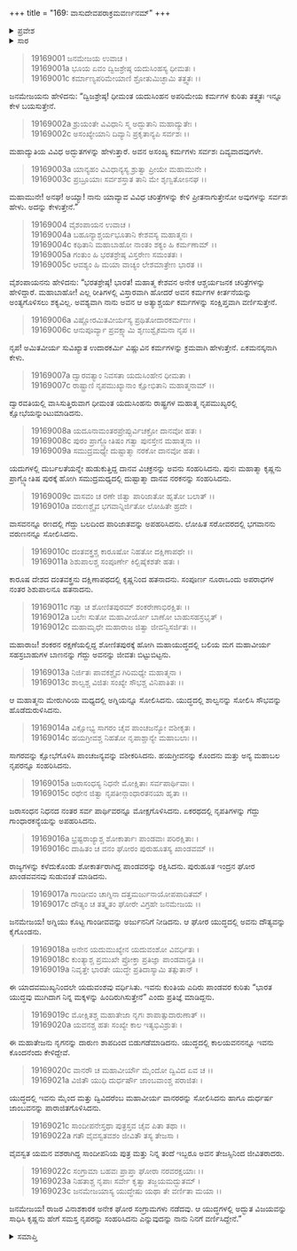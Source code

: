 +++
title = "169: ವಾಸುದೇವಪರಾಕ್ರಮವರ್ಣನಮ್"
+++

<details><summary>ಪ್ರವೇಶ</summary>


।।   ಓಂ ಓಂ ನಮೋ ನಾರಾಯಣಾಯ।।   ಶ್ರೀ ವೇದವ್ಯಾಸಾಯ ನಮಃ ।।

ಶ್ರೀ ಕೃಷ್ಣದ್ವೈಪಾಯನ ವೇದವ್ಯಾಸ ವಿರಚಿತ  

**ಶ್ರೀ ಮಹಾಭಾರತ**

**ಖಿಲಭಾಗೇ ಹರಿವಂಶಃ**

**ವಿಷ್ಣು ಪರ್ವ**

**ಅಧ್ಯಾಯ 169**


</details>

<details><summary>ಸಾರ</summary>

ಶ್ರೀಕೃಷ್ಣನ ಪರಾಕ್ರಮಗಳ ಸಂಕ್ಷಿಪ್ತ ವರ್ಣನೆ (1-23).

</details>


> 19169001  ಜನಮೇಜಯ ಉವಾಚ ।  
19169001a ಭೂಯ ಏವಂ ದ್ವಿಜಶ್ರೇಷ್ಠ ಯದುಸಿಂಹಸ್ಯ ಧೀಮತಃ ।  
19169001c ಕರ್ಮಾಣ್ಯಪರಿಮೇಯಾಣಿ ಶ್ರೋತುಮಿಚ್ಛಾಮಿ ತತ್ತ್ವತಃ ।।  

ಜನಮೇಜಯನು ಹೇಳಿದನು: “ದ್ವಿಜಶ್ರೇಷ್ಠ! ಧೀಮಂತ ಯದುಸಿಂಹನ ಅಪರಿಮೇಯ ಕರ್ಮಗಳ ಕುರಿತು ತತ್ತ್ವತಃ ಇನ್ನೂ ಕೇಳ ಬಯಸುತ್ತೇನೆ.

> 19169002a ಶ್ರುಯಂತೇ ವಿವಿಧಾನಿ ಸ್ಮ ಅದ್ಭುತಾನಿ ಮಹಾದ್ಯುತೇಃ ।  
19169002c ಅಸಂಖ್ಯೇಯಾನಿ ದಿವ್ಯಾನಿ ಪ್ರಕೃತಾನ್ಯಪಿ ಸರ್ವಶಃ ।।  

ಮಹಾದ್ಯುತಿಯ ವಿವಿಧ ಅದ್ಭುತಗಳನ್ನು ಹೇಳುತ್ತಾರೆ. ಅವನ ಅಸಂಖ್ಯ ಕರ್ಮಗಳು ಸರ್ವಶಃ ದಿವ್ಯವಾದವುಗಳೇ.

> 19169003a ಯಾನ್ಯಹಂ ವಿವಿಧಾನ್ಯಸ್ಯ ಶ್ರುತ್ವಾ ಪ್ರೀಯೇ ಮಹಾಮುನೇ ।  
19169003c ಪ್ರಬ್ರೂಯಾಃ ಸರ್ವಶಸ್ತಾತ ತಾನಿ ಮೇ ಶೃಣ್ವತೋಽನಘ ।।  

ಮಹಾಮುನೇ! ಅನಘ! ಅಯ್ಯಾ! ನಾನು ಯಾವ್ಯಾವ ವಿವಿಧ ಚರಿತ್ರೆಗಳನ್ನು ಕೇಳಿ ಪ್ರೀತನಾಗುತ್ತೇನೋ ಅವುಗಳನ್ನು ಸರ್ವಶಃ ಹೇಳು. ಅದನ್ನು ಕೇಳುತ್ತೇನೆ.”

> 19169004  ವೈಶಂಪಾಯನ ಉವಾಚ ।  
19169004a ಬಹೂನ್ಯಾಶ್ಚರ್ಯಭೂತಾನಿ ಕೇಶವಸ್ಯ ಮಹಾತ್ಮನಃ ।  
19169004c ಕಥಿತಾನಿ ಮಹಾಬಾಹೋ ನಾಂತಂ ಶಕ್ಯಂ ಹಿ ಕರ್ಮಣಾಮ್ ।।  
19169005a ಗಂತುಂ ಹಿ ಭರತಶ್ರೇಷ್ಠ  ವಿಸ್ತರೇಣ ಸಮಂತತಃ ।  
19169005c ಆವಶ್ಯಂ ಹಿ ಮಯಾ ವಾಚ್ಯಂ ಲೇಶಮಾತ್ರೇಣ ಭಾರತ ।।  

ವೈಶಂಪಾಯನನು ಹೇಳಿದನು: “ಭರತಶ್ರೇಷ್ಠ! ಭಾರತ! ಮಹಾತ್ಮ ಕೇಶವನ ಅನೇಕ ಆಶ್ಚರ್ಯಜನಕ ಚರಿತ್ರೆಗಳನ್ನು ಹೇಳಿದ್ದಾರೆ. ಮಹಾಬಾಹೋ! ಎಲ್ಲ ರೀತಿಗಳಲ್ಲಿ ವಿಸ್ತಾರವಾಗಿ ಹೋದರೆ ಅವನ ಕರ್ಮಗಳ ಕೀರ್ತನೆಯನ್ನು ಅಂತ್ಯಗೊಳಿಸಲು ಶಕ್ಯವಿಲ್ಲ. ಅವಶ್ಯವಾಗಿ ನಾನು ಅವನ ಆ ಅತ್ಯಾಶ್ಚರ್ಯ ಕರ್ಮಗಳನ್ನು ಸಂಕ್ಷಿಪ್ತವಾಗಿ ವರ್ಣಿಸುತ್ತೇನೆ.

> 19169006a ವಿಷ್ಣೋರಮಿತವೀರ್ಯಸ್ಯ ಪ್ರಥಿತೋದಾರಕರ್ಮಣಃ ।  
19169006c ಆನುಪೂರ್ವ್ಯಾ ಪ್ರವಕ್ಷ್ಯಾಮಿ ಶೃಣುಶ್ವೈಕಮನಾ ನೃಪ ।।  

ನೃಪ! ಅಮಿತವೀರ್ಯ ಸುವಿಖ್ಯಾತ ಉದಾರಕರ್ಮಿ ವಿಷ್ಣುವಿನ ಕರ್ಮಗಳನ್ನು ಕ್ರಮವಾಗಿ ಹೇಳುತ್ತೇನೆ. ಏಕಮನಸ್ಕನಾಗಿ ಕೇಳು.

> 19169007a ದ್ವಾರವತ್ಯಾಂ ನಿವಸತಾ ಯದುಸಿಂಹೇನ ಧೀಮತಾ ।  
19169007c ರಾಷ್ಟ್ರಾಣಿ ನೃಪಮುಖ್ಯಾನಾಂ ಕ್ಷೋಭಿತಾನಿ ಮಹಾತ್ಮನಾಮ್ ।।  

ದ್ವಾರವತಿಯಲ್ಲಿ ವಾಸಿಸುತ್ತಿರುವಾಗ ಧೀಮಂತ ಯದುಸಿಂಹನು ರಾಷ್ಟ್ರಗಳ ಮಹಾತ್ಮ ನೃಪಮುಖ್ಯರಲ್ಲಿ ಕ್ಷೋಭೆಯನ್ನುಂಟುಮಾಡಿದನು.

> 19169008a ಯದೂನಾಮಂತರಪ್ರೇಪ್ಸುರ್ವಿಚಕ್ರೋ ದಾನವೋ ಹತಃ ।  
19169008c ಪುರಂ ಪ್ರಾಗ್ಜ್ಯೋತಿಷಂ ಗತ್ವಾ ಪುನಸ್ತೇನ ಮಹಾತ್ಮನಾ ।।  
19169009a ಸಮುದ್ರಮಧ್ಯೇ ದುಷ್ಟಾತ್ಮಾ ನರಕೋ ದಾನವೋ ಹತಃ ।  

ಯದುಗಳಲ್ಲಿ ದುರ್ಬಲತೆಯನ್ನೇ ಹುಡುಕುತ್ತಿದ್ದ ದಾನವ ವಿಚಕ್ರನನ್ನು ಅವನು ಸಂಹರಿಸಿದನು. ಪುನಃ ಮಹಾತ್ಮಾ ಕೃಷ್ಣನು ಪ್ರಾಗ್ಜ್ಯೋತಿಷ ಪುರಕ್ಕೆ ಹೋಗಿ ಸಮುದ್ರಮಧ್ಯದಲ್ಲಿ ದುಷ್ಟಾತ್ಮಾ ದಾನವ ನರಕನನ್ನು ಸಂಹರಿಸಿದನು.

> 19169009c ವಾಸವಂ ಚ ರಣೇ ಜಿತ್ವಾ ಪಾರಿಜಾತೋ ಹೃತೋ ಬಲಾತ್ ।।  
19169010a ವರುಣಶ್ಚೈವ ಭಗವಾನ್ನಿರ್ಜಿತೋ ಲೋಹಿತೇ ಹ್ರದೇ ।  

ವಾಸವನನ್ನೂ ರಣದಲ್ಲಿ ಗೆದ್ದು ಬಲದಿಂದ ಪಾರಿಜಾತವನ್ನು ಅಪಹರಿಸಿದನು. ಲೋಹಿತ ಸರೋವರದಲ್ಲಿ ಭಗವಾನನು ವರುಣನನ್ನೂ ಸೋಲಿಸಿದನು.

> 19169010c ದಂತವಕ್ತ್ರಶ್ಚ ಕಾರೂಷೋ ನಿಹತೋ ದಕ್ಷಿಣಾಪಥೇ ।।  
19169011a ಶಿಶುಪಾಲಶ್ಚ ಸಂಪೂರ್ಣೇ ಕಿಲ್ಬಿಷೈಕಶತೇ ಹತಃ ।  

ಕಾರೂಷ ದೇಶದ ದಂತವಕ್ತ್ರನು ದಕ್ಷಿಣಾಪಥದಲ್ಲಿ ಕೃಷ್ಣನಿಂದ ಹತನಾದನು. ಸಂಪೂರ್ಣ ನೂರಾಒಂದು ಅಪರಾಧಗಳ ನಂತರ ಶಿಶುಪಾಲನೂ ಹತನಾದನು.

> 19169011c ಗತ್ವಾ ಚ ಶೋಣಿತಪುರಮ್ ಶಂಕರೇಣಾಭಿರಕ್ಷಿತಃ ।।  
19169012a ಬಲೇಃ ಸುತೋ ಮಹಾವೀರ್ಯೋ ಬಾಣೋ ಬಾಹುಸಹಸ್ರಭೃತ್ ।  
19169012c ಮಹಾಮೃಧೇ ಮಹಾರಾಜ ಜಿತ್ವಾ ಜೀವನ್ವಿಸರ್ಜಿತಃ ।।  

ಮಹಾರಾಜ! ಶಂಕರನ ರಕ್ಷಣೆಯಲ್ಲಿದ್ದ ಶೋಣಿತಪುರಕ್ಕೆ ಹೋಗಿ ಮಹಾಯುದ್ಧದಲ್ಲಿ ಬಲಿಯ ಮಗ ಮಹಾವೀರ್ಯ ಸಹಸ್ರಬಾಹುಗಳ ಬಾಣನನ್ನು ಗೆದ್ದು ಅವನನ್ನು ಜೀವತಃ ಬಿಟ್ಟುಬಿಟ್ಟನು.

> 19169013a ನಿರ್ಜಿತಃ ಪಾವಕಶ್ಚೈವ ಗಿರಿಮಧ್ಯೇ ಮಹಾತ್ಮನಾ ।   
19169013c ಶಾಲ್ವಶ್ಚ ವಿಜಿತಃ ಸಂಖ್ಯೇ ಸೌಭಶ್ಚ  ವಿನಿಪಾತಿತಃ ।।  

ಆ ಮಹಾತ್ಮನು ಮೇರುಗಿರಿಯ ಮಧ್ಯದಲ್ಲಿ ಅಗ್ನಿಯನ್ನೂ ಸೋಲಿಸಿದನು. ಯುದ್ಧದಲ್ಲಿ ಶಾಲ್ವನನ್ನು ಸೋಲಿಸಿ ಸೌಭವನ್ನು ಹೊಡೆದುರುಳಿಸಿದನು.

> 19169014a ವಿಕ್ಷೋಭ್ಯ ಸಾಗರಂ ಚೈವ ಪಾಂಚಜನ್ಯೋ ವಶೀಕೃತಃ ।  
19169014c ಹಯಗ್ರೀವಶ್ಚ ನಿಹತೋ ನೃಪಾಶ್ಚಾನ್ಯೇ ಮಹಾಬಲಾಃ ।।  

ಸಾಗರವನ್ನು ಕ್ಷೋಭೆಗೊಳಿಸಿ ಪಾಂಚಜನ್ಯವನ್ನು ವಶೀಕರಿಸಿದನು. ಹಯಗ್ರೀವನನ್ನು ಕೊಂದನು ಮತ್ತು ಅನ್ಯ ಮಹಾಬಲ ನೃಪರನ್ನೂ ಸಂಹರಿಸಿದನು.

> 19169015a ಜರಾಸಂಧಸ್ಯ ನಿಧನೇ ಮೋಕ್ಷಿತಾಃ ಸರ್ವಪಾರ್ಥಿವಾಃ ।  
19169015c ರಥೇನ ಜಿತ್ವಾ ನೃಪತೀನ್ಗಾಂಧಾರತನಯಾ ಹೃತಾ ।।  

ಜರಾಸಂಧನ ನಿಧನದ ನಂತರ ಸರ್ವ ಪಾರ್ಥಿವರನ್ನೂ ಮೋಕ್ಷಗೊಳಿಸಿದನು. ಏಕರಥದಲ್ಲಿ ನೃಪತಿಗಳನ್ನು ಗೆದ್ದು ಗಾಂಧಾರಕನ್ಯೆಯನ್ನು ಅಪಹರಿಸಿದನು.

> 19169016a ಭ್ರಷ್ಟರಾಜ್ಯಾಶ್ಚ ಶೋಕಾರ್ತಾಃ ಪಾಂಡವಾಃ ಪರಿರಕ್ಷಿತಾಃ ।  
19169016c ದಾಹಿತಂ ಚ ವನಂ ಘೋರಂ ಪುರುಹೂತಸ್ಯ ಖಾಂಡವಮ್ ।।  

ರಾಜ್ಯಗಳನ್ನು ಕಳೆದುಕೊಂಡು ಶೋಕಾರ್ತರಾಗಿದ್ದ ಪಾಂಡವರನ್ನು ರಕ್ಷಿಸಿದನು. ಪುರುಹೂತ ಇಂದ್ರನ ಘೋರ ಖಾಂಡವವನವು ಸುಡುವಂತೆ ಮಾಡಿದನು.

> 19169017a ಗಾಂಡೀವಂ ಚಾಗ್ನಿನಾ ದತ್ತಮರ್ಜುನಾಯೋಪಪಾದಿತಮ್ ।  
19169017c ದೌತ್ಯಂ ಚ ತತ್ಕೃತಂ ಘೋರೇ ವಿಗ್ರಹೇ ಜನಮೇಜಯ ।।  

ಜನಮೇಜಯ! ಅಗ್ನಿಯು ಕೊಟ್ಟ ಗಾಂಡೀವವನ್ನು ಅರ್ಜುನನಿಗೆ ನೀಡಿದನು. ಆ ಘೋರ ಯುದ್ಧದಲ್ಲಿ ಅವನು ದೌತ್ಯವನ್ನು ಕೈಗೊಂಡನು.

> 19169018a ಅನೇನ ಯದುಮುಖ್ಯೇನ ಯದುವಂಶೋ ವಿವರ್ಧಿತಃ ।  
19169018c ಕುಂತ್ಯಾಶ್ಚ ಪ್ರಮುಖೇ ಪ್ರೋಕ್ತಾ ಪ್ರತಿಜ್ಞಾ ಪಾಂಡವಾನ್ಪ್ರತಿ ।।  
19169019a ನಿವೃತ್ತೇ ಭಾರತೇ ಯುದ್ಧೇ ಪ್ರತಿದಾಸ್ಯಾಮಿ ತತ್ಸುತಾನ್ ।  

ಈ ಯಾದವಮುಖ್ಯನಿಂದಲೇ ಯದುವಂಶವು ವರ್ಧಿಸಿತು. ಇವನು ಕುಂತಿಯ ಎದಿರು ಪಾಂಡವರ ಕುರಿತು “ಭಾರತ ಯುದ್ಧವು ಮುಗಿದಾಗ ನಿನ್ನ ಮಕ್ಕಳನ್ನು ಹಿಂದಿರುಗಿಸುತ್ತೇನೆ” ಎಂದು ಪ್ರತಿಜ್ಞೆ ಮಾಡಿದ್ದನು.

> 19169019c ಮೋಕ್ಷಿತಶ್ಚ ಮಹಾತೇಜಾ ನೃಗಃ ಶಾಪಾತ್ಸುದಾರುಣಾತ್ ।।  
19169020a ಯವನಶ್ಚ ಹತಃ ಸಂಖ್ಯೇ ಕಾಲ ಇತ್ಯಭಿವಿಶ್ರುತಃ ।  

ಈ ಮಹಾತೇಜನು ನೃಗನನ್ನು ದಾರುಣ ಶಾಪದಿಂದ ಬಿಡುಗಡೆಮಾಡಿದನು. ಯುದ್ಧದಲ್ಲಿ ಕಾಲಯವನನನ್ನೂ ಇವನು ಕೊಂದನೆಂದು ಕೇಳಿದ್ದೇವೆ.

> 19169020c ವಾನರೌ ಚ ಮಹಾವೀರ್ಯೌ ಮೈಂದೋ ದ್ವಿವಿದ ಏವ ಚ ।।  
19169021a ವಿಜಿತೌ ಯುಧಿ ದುರ್ಧರ್ಷೌ ಜಾಂಬವಾಂಶ್ಚ ಪರಾಜಿತಃ ।  

ಯುದ್ಧದಲ್ಲಿ ಇವನು ಮೈಂದ ಮತ್ತು ದ್ವಿವಿದರೆಂಬ ಮಹಾವೀರ್ಯ ವಾನರರನ್ನು ಸೋಲಿಸಿದನು ಹಾಗೂ ದುರ್ಧರ್ಷ ಜಾಂಬವನನ್ನು ಪಾರಾಜಿತಗೊಳಿಸಿದನು.

> 19169021c ಸಾಂದೀಪನೇಸ್ತಥಾ ಪುತ್ರಸ್ತವ ಚೈವ ಪಿತಾ ತಥಾ ।।  
19169022a ಗತೌ ವೈವಸ್ವತವಶಂ ಜೀವಿತೌ ತಸ್ಯ ತೇಜಸಾ ।  

ವೈವಸ್ವತ ಯಮನ ವಶರಾಗಿದ್ದ ಸಾಂದೀಪನಿಯ ಪುತ್ರ ಮತ್ತು ನಿನ್ನ ತಂದೆ ಇಬ್ಬರೂ ಅವನ ತೇಜಸ್ಸಿನಿಂದ ಜೀವಿತರಾದರು.

> 19169022c ಸಂಗ್ರಾಮಾ ಬಹವಃ ಪ್ರಾಪ್ತಾ ಘೋರಾ ನರವರಕ್ಷಯಾಃ ।।  
19169023a ನಿಹತಾಶ್ಚ ನೃಪಾಃ ಸರ್ವೇ ಕೃತ್ವಾ ತಜ್ಜಯಮದ್ಭುತಮ್ ।  
19169023c ಜನಮೇಜಯಾಸ್ಯ ಯುದ್ಧೇಷು ಯಥಾ ತೇ ವರ್ಣಿತಾ ಮಯಾ ।।  

ಜನಮೇಜಯ! ರಾಜರ ವಿನಾಶಕಾರಕ ಅನೇಕ ಘೋರ ಸಂಗ್ರಾಮಗಳು ನಡೆದವು. ಆ ಯುದ್ಧಗಳಲ್ಲಿ ಅದ್ಭುತ ವಿಜಯವನ್ನು ಸಾಧಿಸಿ ಕೃಷ್ಣನು ಹೇಗೆ ಸಮಸ್ತ ನೃಪರನ್ನು ಸಂಹರಿಸಿದನು ಎನ್ನುವುದನ್ನು ನಾನು ನಿನಗೆ ವರ್ಣಿಸಿದ್ದೇನೆ.”


<details><summary>ಸಮಾಪ್ತಿ</summary>

ಇತಿ ಶ್ರೀಮಹಾಭಾರತೇ ಖಿಲೇಷು ಹರಿವಂಶೇ ವಿಷ್ಣುಪರ್ವಣಿ ವಾಸುದೇವಮಾಹಾತ್ಮ್ಯೇ ಏಕೋನಸಪ್ತತ್ಯಧಿಕಶತತಮೋಽಧ್ಯಾಯಃ ।।
</details>
